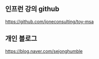 ## 인프런 강의 github
https://github.com/joneconsulting/toy-msa

## 개인 블로그
https://blog.naver.com/sejonghumble
